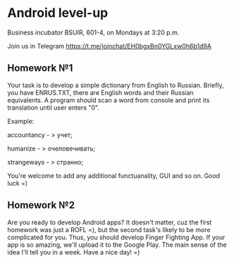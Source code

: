 # Android level-up

Business incubator BSUIR, 601-4, on Mondays at 3:20 p.m.

Join us in Telegram https://t.me/joinchat/EH0bgxBn0YGLxw0h6b1d9A

## Homework №1
Your task is to develop a simple dictionary from English to Russian. Briefly, you have ENRUS.TXT, there are English words and their Russian equivalents. A program should scan a word from console and print its translation until user enters "0". 


  Example:
  
  accountancy - > учет;
  
  humanize - > очеловечивать;
  
  strangeways - > странно;
  
  
You're welcome to add any additional functuanality, GUI and so on. Good luck =) 

## Homework №2
Are you ready to develop Android apps? It doesn't matter, cuz the first homework was just a ROFL =), but the second task's likely to be more complicated for you. Thus, you should develop Finger Fighting App. If your app is so amazing, we'll upload it to the Google Play. The main sense of the idea I'll tell you in a week. Have a nice day! =)



